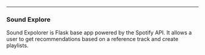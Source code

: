 
---------------------------------------------------------------------------------------------------------------------------------------------------------------------------------

### Sound Explore
Sound Expolorer is Flask base app powered by the Spotify API.
It allows a user to get recommendations based on a reference track and create playlists.
